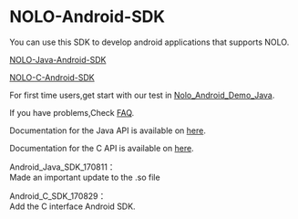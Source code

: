 # NOLO-Android-SDK  
You can use this SDK to develop android applications that supports NOLO.

[NOLO-Java-Android-SDK](./NOLOVR/Java)

[NOLO-C-Android-SDK](./NOLOVR/C)

For first time users,get start with our test in [Nolo_Android_Demo_Java](./Examples).

  
If you have problems,Check [FAQ](https://github.com/NOLOVR/NOLO-Android-SDK/issues).  

Documentation for the Java API is available on [here](./Docs/Docs_for_Java).

Documentation for the C API is available on [here](./Docs/Docs_for_C).

Android_Java_SDK_170811：  
Made an important update to the .so file

Android_C_SDK_170829：  
Add the C interface Android SDK.

